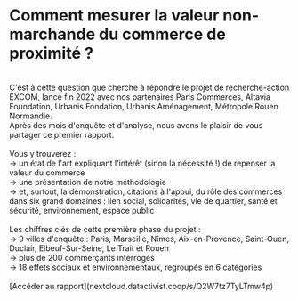 # Comment mesurer la valeur non-marchande du commerce de proximité ?
<br>  
C'est à cette question que cherche à répondre le projet de recherche-action EXCOM, lancé fin 2022 avec nos partenaires Paris Commerces, Altavia Foundation, Urbanis Fondation, Urbanis Aménagement, Métropole Rouen Normandie.  
<br>  
Après des mois d'enquête et d'analyse, nous avons le plaisir de vous partager ce premier rapport.  
<br>  <br>    
Vous y trouverez :  <br>  
→ un état de l'art expliquant l'intérêt (sinon la nécessité !) de repenser la valeur du commerce  <br>  
→ une présentation de notre méthodologie  <br>  
→ et, surtout, la démonstration, citations à l'appui, du rôle des commerces dans six grand domaines : lien social, solidarités, vie de quartier, santé et sécurité, environnement, espace public  
<br>  <br>  
Les chiffres clés de cette première phase du projet :  <br>  
→ 9 villes d'enquête : Paris, Marseille, Nîmes, Aix-en-Provence, Saint-Ouen, Duclair, Elbeuf-Sur-Seine, Le Trait et Rouen  <br>  
→ plus de 200 commerçants interrogés  <br>  
→ 18 effets sociaux et environnementaux, regroupés en 6 catégories<br>  
<br>   
[Accéder au rapport](nextcloud.datactivist.coop/s/Q2W7tz7TyLTmw4p)
